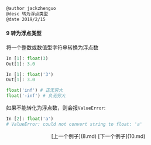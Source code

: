 ```markdown
@author jackzhenguo
@desc 转为浮点类型　
@date 2019/2/15
```
#### 9 转为浮点类型　

将一个整数或数值型字符串转换为浮点数

```python
In [1]: float(3)
Out[1]: 3.0
```

```python
In [1]: float('3')
Out[1]: 3.0
```

```python
float('inf') # 正无穷大
float('-inf') # 负无穷大
```

如果不能转化为浮点数，则会报`ValueError`:

```python
In [2]: float('a')
# ValueError: could not convert string to float: 'a'
```

<center>[上一个例子](8.md)    [下一个例子](10.md)</center>

